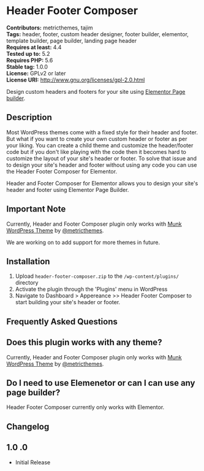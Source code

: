 # Header Footer Composer #
**Contributors:** metricthemes, tajim  
**Tags:** header, footer, custom header designer, footer builder, elementor, template builder, page builder, landing page header  
**Requires at least:** 4.4  
**Tested up to:** 5.2  
**Requires PHP:** 5.6  
**Stable tag:** 1.0.0  
**License:** GPLv2 or later  
**License URI:** http://www.gnu.org/licenses/gpl-2.0.html  

Design custom headers and footers for your site using [Elementor Page builder](https://elementor.com/).

## Description ##
Most WordPress themes come with a fixed style for their header and footer. But what if you want to create your own custom header or footer as per your liking. You can create a child theme and customize the header/footer code but if you don't like playing with the code then it becomes hard to customize the layout of your site's header or footer. To solve that issue and to design your site's header and footer without using any code you can use the Header Footer Composer for Elementor.

Header and Footer Composer for Elementor allows you to design your site's header and footer using Elementor Page Builder.

## Important Note ##
Currently, Header and Footer Composer plugin only works with [Munk WordPress Theme](https://github.com/metricthemes/munk) by [@metricthemes](https://metricthemes.com). 

We are working on to add support for more themes in future. 

## Installation ##
1. Upload `header-footer-composer.zip` to the `/wp-content/plugins/` directory
2. Activate the plugin through the 'Plugins' menu in WordPress
3. Navigate to Dashboard > Appereance >> Header Footer Composer to start building your site's header or footer.

## Frequently Asked Questions ##

## Does this plugin works with any theme? ##

Currently, Header and Footer Composer plugin only works with [Munk WordPress Theme](https://github.com/metricthemes/munk) by [@metricthemes](https://metricthemes.com). 

## Do I need to use Elemenetor or can I can use any page builder? ##

Header Footer Composer currently only works with Elementor.

## Changelog ##

## 1.0 .0 ##
* Initial Release